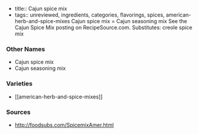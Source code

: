 - title:: Cajun spice mix
- tags:: unreviewed, ingredients, categories, flavorings, spices, american-herb-and-spice-mixes
Cajun spice mix = Cajun seasoning mix See the Cajun Spice Mix posting on RecipeSource.com. Substitutes: creole spice mix

### Other Names

* Cajun spice mix
* Cajun seasoning mix

### Varieties

* [[american-herb-and-spice-mixes]]

### Sources
* http://foodsubs.com/SpicemixAmer.html

